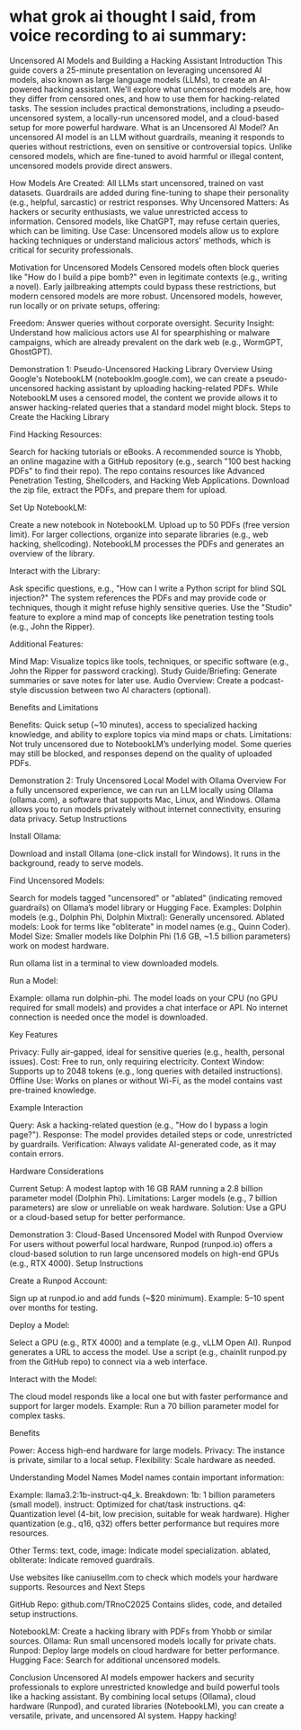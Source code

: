 
# what grok ai thought I said, from voice recording to ai summary:

Uncensored AI Models and Building a Hacking Assistant
Introduction
This guide covers a 25-minute presentation on leveraging uncensored AI models, also known as large language models (LLMs), to create an AI-powered hacking assistant. We'll explore what uncensored models are, how they differ from censored ones, and how to use them for hacking-related tasks. The session includes practical demonstrations, including a pseudo-uncensored system, a locally-run uncensored model, and a cloud-based setup for more powerful hardware.
What is an Uncensored AI Model?
An uncensored AI model is an LLM without guardrails, meaning it responds to queries without restrictions, even on sensitive or controversial topics. Unlike censored models, which are fine-tuned to avoid harmful or illegal content, uncensored models provide direct answers.

How Models Are Created: All LLMs start uncensored, trained on vast datasets. Guardrails are added during fine-tuning to shape their personality (e.g., helpful, sarcastic) or restrict responses.
Why Uncensored Matters: As hackers or security enthusiasts, we value unrestricted access to information. Censored models, like ChatGPT, may refuse certain queries, which can be limiting.
Use Case: Uncensored models allow us to explore hacking techniques or understand malicious actors' methods, which is critical for security professionals.

Motivation for Uncensored Models
Censored models often block queries like "How do I build a pipe bomb?" even in legitimate contexts (e.g., writing a novel). Early jailbreaking attempts could bypass these restrictions, but modern censored models are more robust. Uncensored models, however, run locally or on private setups, offering:

Freedom: Answer queries without corporate oversight.
Security Insight: Understand how malicious actors use AI for spearphishing or malware campaigns, which are already prevalent on the dark web (e.g., WormGPT, GhostGPT).

Demonstration 1: Pseudo-Uncensored Hacking Library
Overview
Using Google's NotebookLM (notebooklm.google.com), we can create a pseudo-uncensored hacking assistant by uploading hacking-related PDFs. While NotebookLM uses a censored model, the content we provide allows it to answer hacking-related queries that a standard model might block.
Steps to Create the Hacking Library

Find Hacking Resources:

Search for hacking tutorials or eBooks. A recommended source is Yhobb, an online magazine with a GitHub repository (e.g., search "100 best hacking PDFs" to find their repo).
The repo contains resources like Advanced Penetration Testing, Shellcoders, and Hacking Web Applications.
Download the zip file, extract the PDFs, and prepare them for upload.


Set Up NotebookLM:

Create a new notebook in NotebookLM.
Upload up to 50 PDFs (free version limit). For larger collections, organize into separate libraries (e.g., web hacking, shellcoding).
NotebookLM processes the PDFs and generates an overview of the library.


Interact with the Library:

Ask specific questions, e.g., "How can I write a Python script for blind SQL injection?"
The system references the PDFs and may provide code or techniques, though it might refuse highly sensitive queries.
Use the "Studio" feature to explore a mind map of concepts like penetration testing tools (e.g., John the Ripper).


Additional Features:

Mind Map: Visualize topics like tools, techniques, or specific software (e.g., John the Ripper for password cracking).
Study Guide/Briefing: Generate summaries or save notes for later use.
Audio Overview: Create a podcast-style discussion between two AI characters (optional).



Benefits and Limitations

Benefits: Quick setup (~10 minutes), access to specialized hacking knowledge, and ability to explore topics via mind maps or chats.
Limitations: Not truly uncensored due to NotebookLM’s underlying model. Some queries may still be blocked, and responses depend on the quality of uploaded PDFs.

Demonstration 2: Truly Uncensored Local Model with Ollama
Overview
For a fully uncensored experience, we can run an LLM locally using Ollama (ollama.com), a software that supports Mac, Linux, and Windows. Ollama allows you to run models privately without internet connectivity, ensuring data privacy.
Setup Instructions

Install Ollama:

Download and install Ollama (one-click install for Windows).
It runs in the background, ready to serve models.


Find Uncensored Models:

Search for models tagged "uncensored" or "ablated" (indicating removed guardrails) on Ollama’s model library or Hugging Face.
Examples:
Dolphin models (e.g., Dolphin Phi, Dolphin Mixtral): Generally uncensored.
Ablated models: Look for terms like "obliterate" in model names (e.g., Quinn Coder).
Model Size: Smaller models like Dolphin Phi (1.6 GB, ~1.5 billion parameters) work on modest hardware.


Run ollama list in a terminal to view downloaded models.


Run a Model:

Example: ollama run dolphin-phi.
The model loads on your CPU (no GPU required for small models) and provides a chat interface or API.
No internet connection is needed once the model is downloaded.



Key Features

Privacy: Fully air-gapped, ideal for sensitive queries (e.g., health, personal issues).
Cost: Free to run, only requiring electricity.
Context Window: Supports up to 2048 tokens (e.g., long queries with detailed instructions).
Offline Use: Works on planes or without Wi-Fi, as the model contains vast pre-trained knowledge.

Example Interaction

Query: Ask a hacking-related question (e.g., "How do I bypass a login page?").
Response: The model provides detailed steps or code, unrestricted by guardrails.
Verification: Always validate AI-generated code, as it may contain errors.

Hardware Considerations

Current Setup: A modest laptop with 16 GB RAM running a 2.8 billion parameter model (Dolphin Phi).
Limitations: Larger models (e.g., 7 billion parameters) are slow or unreliable on weak hardware.
Solution: Use a GPU or a cloud-based setup for better performance.

Demonstration 3: Cloud-Based Uncensored Model with Runpod
Overview
For users without powerful local hardware, Runpod (runpod.io) offers a cloud-based solution to run large uncensored models on high-end GPUs (e.g., RTX 4000).
Setup Instructions

Create a Runpod Account:

Sign up at runpod.io and add funds (~$20 minimum).
Example: $5–$10 spent over months for testing.


Deploy a Model:

Select a GPU (e.g., RTX 4000) and a template (e.g., vLLM Open AI).
Runpod generates a URL to access the model.
Use a script (e.g., chainlit runpod.py from the GitHub repo) to connect via a web interface.


Interact with the Model:

The cloud model responds like a local one but with faster performance and support for larger models.
Example: Run a 70 billion parameter model for complex tasks.



Benefits

Power: Access high-end hardware for large models.
Privacy: The instance is private, similar to a local setup.
Flexibility: Scale hardware as needed.

Understanding Model Names
Model names contain important information:

Example: llama3.2:1b-instruct-q4_k.
Breakdown:
1b: 1 billion parameters (small model).
instruct: Optimized for chat/task instructions.
q4: Quantization level (4-bit, low precision, suitable for weak hardware).
Higher quantization (e.g., q16, q32) offers better performance but requires more resources.


Other Terms:
text, code, image: Indicate model specialization.
ablated, obliterate: Indicate removed guardrails.



Use websites like caniusellm.com to check which models your hardware supports.
Resources and Next Steps

GitHub Repo: github.com/TRnoC2025
Contains slides, code, and detailed setup instructions.


NotebookLM: Create a hacking library with PDFs from Yhobb or similar sources.
Ollama: Run small uncensored models locally for private chats.
Runpod: Deploy large models on cloud hardware for better performance.
Hugging Face: Search for additional uncensored models.

Conclusion
Uncensored AI models empower hackers and security professionals to explore unrestricted knowledge and build powerful tools like a hacking assistant. By combining local setups (Ollama), cloud hardware (Runpod), and curated libraries (NotebookLM), you can create a versatile, private, and uncensored AI system. Happy hacking!
